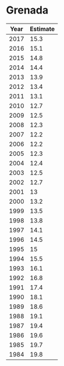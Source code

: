 # Grenada

| Year | Estimate |
| ---- | -------- |
| 2017 | 15.3 |
| 2016 | 15.1 |
| 2015 | 14.8 |
| 2014 | 14.4 |
| 2013 | 13.9 |
| 2012 | 13.4 |
| 2011 | 13.1 |
| 2010 | 12.7 |
| 2009 | 12.5 |
| 2008 | 12.3 |
| 2007 | 12.2 |
| 2006 | 12.2 |
| 2005 | 12.3 |
| 2004 | 12.4 |
| 2003 | 12.5 |
| 2002 | 12.7 |
| 2001 | 13 |
| 2000 | 13.2 |
| 1999 | 13.5 |
| 1998 | 13.8 |
| 1997 | 14.1 |
| 1996 | 14.5 |
| 1995 | 15 |
| 1994 | 15.5 |
| 1993 | 16.1 |
| 1992 | 16.8 |
| 1991 | 17.4 |
| 1990 | 18.1 |
| 1989 | 18.6 |
| 1988 | 19.1 |
| 1987 | 19.4 |
| 1986 | 19.6 |
| 1985 | 19.7 |
| 1984 | 19.8 |